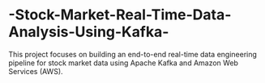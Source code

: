 # -Stock-Market-Real-Time-Data-Analysis-Using-Kafka-
This project focuses on building an end-to-end real-time data engineering pipeline for stock market data using Apache Kafka and Amazon Web Services (AWS).
